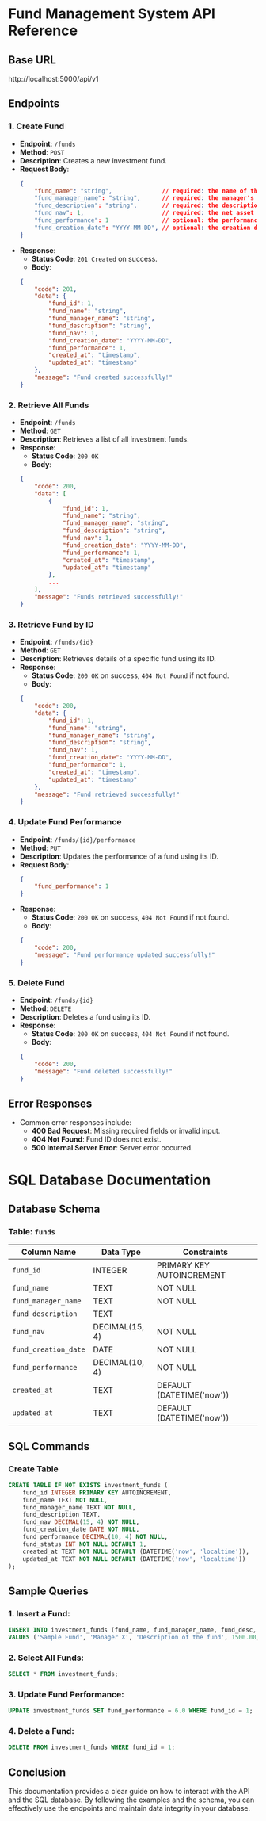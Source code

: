 # Fund Management System API Reference
## Base URL
http://localhost:5000/api/v1


## Endpoints

### 1. Create Fund
- **Endpoint**: `/funds`
- **Method**: `POST`
- **Description**: Creates a new investment fund.
- **Request Body**:
    ```json
    {
        "fund_name": "string",              // required: the name of the fund
        "fund_manager_name": "string",      // required: the manager's name of the fund
        "fund_description": "string",       // required: the description of the fund
        "fund_nav": 1,                      // required: the net asset value of the fund
        "fund_performance": 1               // optional: the performance of the fund
        "fund_creation_date": "YYYY-MM-DD", // optional: the creation date of the fund
    }
    ```
- **Response**:
    - **Status Code**: `201 Created` on success.
    - **Body**:
    ```json
    {
        "code": 201,
        "data": {
            "fund_id": 1,
            "fund_name": "string",
            "fund_manager_name": "string",
            "fund_description": "string",
            "fund_nav": 1,
            "fund_creation_date": "YYYY-MM-DD",
            "fund_performance": 1,
            "created_at": "timestamp",
            "updated_at": "timestamp"
        },
        "message": "Fund created successfully!"
    }
    ```

### 2. Retrieve All Funds
- **Endpoint**: `/funds`
- **Method**: `GET`
- **Description**: Retrieves a list of all investment funds.
- **Response**:
    - **Status Code**: `200 OK`
    - **Body**:
    ```json
    {
        "code": 200,
        "data": [
            {
                "fund_id": 1,
                "fund_name": "string",
                "fund_manager_name": "string",
                "fund_description": "string",
                "fund_nav": 1,
                "fund_creation_date": "YYYY-MM-DD",
                "fund_performance": 1,
                "created_at": "timestamp",
                "updated_at": "timestamp"
            },
            ...
        ],
        "message": "Funds retrieved successfully!"
    }
    ```

### 3. Retrieve Fund by ID
- **Endpoint**: `/funds/{id}`
- **Method**: `GET`
- **Description**: Retrieves details of a specific fund using its ID.
- **Response**:
    - **Status Code**: `200 OK` on success, `404 Not Found` if not found.
    - **Body**:
    ```json
    {
        "code": 200,
        "data": {
            "fund_id": 1,
            "fund_name": "string",
            "fund_manager_name": "string",
            "fund_description": "string",
            "fund_nav": 1,
            "fund_creation_date": "YYYY-MM-DD",
            "fund_performance": 1,
            "created_at": "timestamp",
            "updated_at": "timestamp"
        },
        "message": "Fund retrieved successfully!"
    }
    ```

### 4. Update Fund Performance
- **Endpoint**: `/funds/{id}/performance`
- **Method**: `PUT`
- **Description**: Updates the performance of a fund using its ID.
- **Request Body**:
    ```json
    {
        "fund_performance": 1
    }
    ```
- **Response**:
    - **Status Code**: `200 OK` on success, `404 Not Found` if not found.
    - **Body**:
    ```json
    {
        "code": 200,
        "message": "Fund performance updated successfully!"
    }
    ```

### 5. Delete Fund
- **Endpoint**: `/funds/{id}`
- **Method**: `DELETE`
- **Description**: Deletes a fund using its ID.
- **Response**:
    - **Status Code**: `200 OK` on success, `404 Not Found` if not found.
    - **Body**:
    ```json
    {
        "code": 200,
        "message": "Fund deleted successfully!"
    }
    ```

## Error Responses
- Common error responses include:
    - **400 Bad Request**: Missing required fields or invalid input.
    - **404 Not Found**: Fund ID does not exist.
    - **500 Internal Server Error**: Server error occurred.

# SQL Database Documentation

## Database Schema

### Table: `funds`
| Column Name          | Data Type         | Constraints                     |
|---------------------|-------------------|---------------------------------|
| `fund_id`           | INTEGER           | PRIMARY KEY AUTOINCREMENT       |
| `fund_name`         | TEXT              | NOT NULL                        |
| `fund_manager_name` | TEXT              | NOT NULL                        |
| `fund_description`  | TEXT              |                                 |
| `fund_nav`          | DECIMAL(15, 4)    | NOT NULL                        |
| `fund_creation_date`| DATE              | NOT NULL                        |
| `fund_performance`   | DECIMAL(10, 4)    | NOT NULL                        |
| `created_at`        | TEXT              | DEFAULT (DATETIME('now'))      |
| `updated_at`        | TEXT              | DEFAULT (DATETIME('now'))      |

## SQL Commands

### Create Table
```sql
CREATE TABLE IF NOT EXISTS investment_funds (
    fund_id INTEGER PRIMARY KEY AUTOINCREMENT,
    fund_name TEXT NOT NULL,
    fund_manager_name TEXT NOT NULL,
    fund_description TEXT,
    fund_nav DECIMAL(15, 4) NOT NULL,
    fund_creation_date DATE NOT NULL,
    fund_performance DECIMAL(10, 4) NOT NULL,
    fund_status INT NOT NULL DEFAULT 1,
    created_at TEXT NOT NULL DEFAULT (DATETIME('now', 'localtime')),
    updated_at TEXT NOT NULL DEFAULT (DATETIME('now', 'localtime'))
);
```

## Sample Queries
### 1. Insert a Fund:
```sql
INSERT INTO investment_funds (fund_name, fund_manager_name, fund_desc, fund_nav, fund_creation_date, fund_performance)
VALUES ('Sample Fund', 'Manager X', 'Description of the fund', 1500.00, '2023-01-01', 5.0);
```

### 2. Select All Funds:
```sql
SELECT * FROM investment_funds;
```

### 3. Update Fund Performance:
```sql
UPDATE investment_funds SET fund_performance = 6.0 WHERE fund_id = 1;
```

### 4. Delete a Fund:
```sql
DELETE FROM investment_funds WHERE fund_id = 1;
```


## Conclusion
This documentation provides a clear guide on how to interact with the API and the SQL database. By following the examples and the schema, you can effectively use the endpoints and maintain data integrity in your database.
